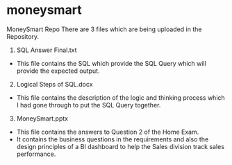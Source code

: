 # moneysmart
MoneySmart Repo
There are 3 files which are being uploaded in the Repository.

1. SQL Answer Final.txt
- This file contains the SQL which provide the SQL Query which will provide the expected output.

2. Logical Steps of SQL.docx
- This file contains the description of the logic and thinking process which I had gone through to put the SQL Query together.

3. MoneySmart.pptx
- This file contains the answers to Question 2 of the Home Exam.
- It contains the business questions in the requirements and also the design principles of a BI dashboard to help the Sales division track sales performance.
